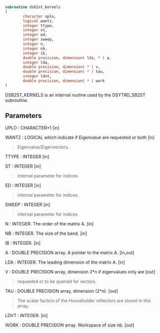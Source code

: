 ```fortran
subroutine dsb2st_kernels
(
        character uplo,
        logical wantz,
        integer ttype,
        integer st,
        integer ed,
        integer sweep,
        integer n,
        integer nb,
        integer ib,
        double precision, dimension( lda, * ) a,
        integer lda,
        double precision, dimension( * ) v,
        double precision, dimension( * ) tau,
        integer ldvt,
        double precision, dimension( * ) work
)
```

DSB2ST_KERNELS is an internal routine used by the DSYTRD_SB2ST
subroutine.

## Parameters
UPLO : CHARACTER*1 [in]

WANTZ : LOGICAL which indicate if Eigenvalue are requested or both [in]
> Eigenvalue/Eigenvectors.

TTYPE : INTEGER [in]

ST : INTEGER [in]
> internal parameter for indices.

ED : INTEGER [in]
> internal parameter for indices.

SWEEP : INTEGER [in]
> internal parameter for indices.

N : INTEGER. The order of the matrix A. [in]

NB : INTEGER. The size of the band. [in]

IB : INTEGER. [in]

A : DOUBLE PRECISION array. A pointer to the matrix A. [in,out]

LDA : INTEGER. The leading dimension of the matrix A. [in]

V : DOUBLE PRECISION array, dimension 2*n if eigenvalues only are [out]
> requested or to be queried for vectors.

TAU : DOUBLE PRECISION array, dimension (2*n). [out]
> The scalar factors of the Householder reflectors are stored
> in this array.

LDVT : INTEGER. [in]

WORK : DOUBLE PRECISION array. Workspace of size nb. [out]
